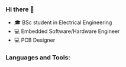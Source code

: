 ### Hi there 👋
- 🎓 BSc student in Electrical Engineering
- 💻 Embedded Software/Hardware Engineer
- 💻 PCB Designer

### Languages and Tools:
